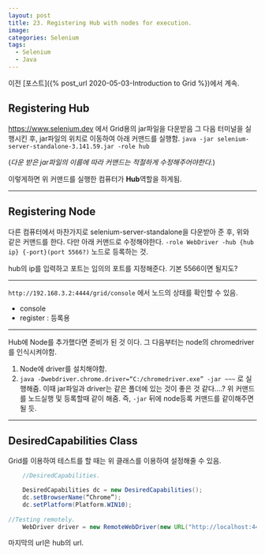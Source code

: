 ```yaml
---
layout: post
title: 23. Registering Hub with nodes for execution.
image:
categories: Selenium
tags:
  - Selenium
  - Java
---
```


이전 [포스트]({% post_url 2020-05-03-Introduction to Grid %})에서 계속.



## Registering Hub

https://www.selenium.dev 에서 Grid용의 jar파일을 다운받음 
그 다음 터미널을 실행시킨 후, jar파일의 위치로 이동하여 아래 커맨드를 실행함.
`java -jar selenium-server-standalone-3.141.59.jar -role hub`

(_다운 받은 jar파일의 이름에 따라 커맨드는 적절하게 수정해주어야한다._)

이렇게하면 위 커맨드를 실행한 컴퓨터가 **Hub**역할을 하게됨.



---

## Registering Node

다른 컴퓨터에서 마찬가지로 selenium-server-standalone을 다운받아 준 후, 위와 같은 커맨드를 한다. 다만 아래 커맨드로 수정해야한다.
`-role WebDriver -hub {hub ip} {-port}(port 5566?)` 
노드로 등록하는 것.

hub의 ip를 입력하고 포트는 임의의 포트를 지정해준다. 기본 5566이면 될지도?

- - - -
`http://192.168.3.2:4444/grid/console` 에서 노드의 상태를 확인할 수 있음.

- console
- register : 등록용

- - - -
Hub에 Node를 추가했다면 준비가 된 것 이다.
그 다음부터는 node의 chromedriver를 인식시켜야함.

1. Node에 driver를 설치해야함.
2. `java -Dwebdriver.chrome.driver=“C:/chromedriver.exe” -jar ~~~`
로 실행해줌. 이때 jar파일과 driver는 같은 폴더에 있는 것이 좋은 것 같다.…?
위 커맨드를 노드실행 및 등록할때 같이 해줌. 즉, `-jar` 뒤에 node등록 커맨드를 같이해주면 될 듯.



- - - -
## DesiredCapabilities Class
Grid를 이용하여 테스트를 할 때는 위 클래스를 이용하여 설정해줄 수 있음.
```java
    //DesiredCapabilities.

    DesiredCapabilities dc = new DesiredCapabilities();
    dc.setBrowserName(“Chrome”);
    dc.setPlatform(Platform.WIN10);
    
//Testing remotely.
    WebDriver driver = new RemoteWebDriver(new URL("http://localhost:4444/wd/hub"), dc);

```

마지막의 url은 hub의 url.



